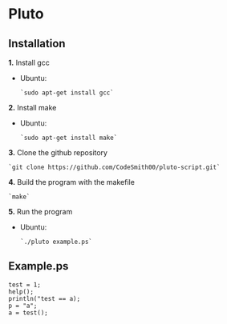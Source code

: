 # Pluto

## Installation

**1.** Install gcc

-   Ubuntu:

        `sudo apt-get install gcc`

**2.** Install make

-   Ubuntu:
  
        `sudo apt-get install make`

**3.** Clone the github repository

    `git clone https://github.com/CodeSmith00/pluto-script.git`

**4.** Build the program with the makefile

    `make`

**5.** Run the program

-   Ubuntu:

        `./pluto example.ps`

## Example.ps

```
test = 1;
help();
println("test == a);
p = "a";
a = test();
```
